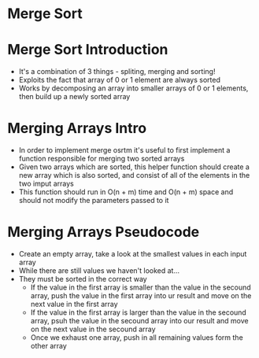 # Merge Sort

# Merge Sort Introduction

- It's a combination of 3 things - spliting, merging and sorting!
- Exploits the fact that array of 0 or 1 element are always sorted
- Works by decomposing an array into smaller arrays of 0 or 1 elements, then build up a newly sorted array

# Merging Arrays Intro

- In order to implement merge osrtm it's useful to first implement a function responsible for merging two sorted arrays
- Given two arrays which are sorted, this helper function should create a new array which is also sorted, and consist of all of the elements in the two imput arrays
- This function should run in O(n + m) time and O(n + m) space and should not modify the parameters passed to it

# Merging Arrays Pseudocode

- Create an empty array, take a look at the smallest values in each input array
- While there are still values we haven't looked at...
- They must be sorted in the correct way
  - If the value in the first array is smaller than the value in the secound array, push the value in the first array into ur result and move on the next value in the first array
  - If the value in the first array is larger than the value in the secound array, psuh the value in the secound array into our result and move on the next value in the secound array
  - Once we exhaust one array, push in all remaining values form the other array
